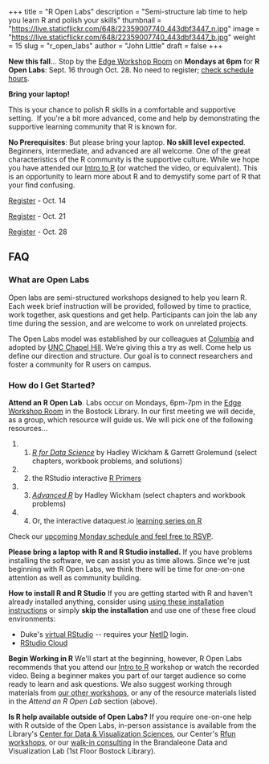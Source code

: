 +++
title = "R Open Labs"
description = "Semi-structure lab time to help you learn R and polish your skills"
thumbnail = "https://live.staticflickr.com/648/22359007740_443dbf3447_n.jpg"
image = "https://live.staticflickr.com/648/22359007740_443dbf3447_b.jpg"
weight = 15
slug = "r_open_labs"
author = "John Little"
draft = false
+++

**New this fall**...  Stop by the [Edge Workshop Room](https://library.duke.edu/edge/spaces) on **Mondays at 6pm** for **R Open Labs**: Sept. 16 through Oct. 28.  No need to register; [check schedule hours](https://duke.libcal.com/event/5497862).   

**Bring your laptop!**

This is your chance to polish R skills in a comfortable and supportive setting.  If you're a bit more advanced, come and help by demonstrating the supportive learning community that R is known for. 

**No Prerequisites**:  But please bring your laptop. **No skill level expected**. Beginners, intermediate, and advanced are all welcome.  One of the great characteristics of the R community is the supportive culture.  While we hope you have attended our [Intro to R](/portfolio/intro2r_workshop/) (or watched the video, or equivalent).  This is an opportunity to learn more about R and to demystify some part of R that your find confusing.

<a href="https://duke.libcal.com/event/5497865" class="button big">Register</a> - Oct. 14

<a href="https://duke.libcal.com/event/5497866" class="button big">Register</a> - Oct. 21

<a href="https://duke.libcal.com/event/5497867" class="button big">Register</a> - Oct. 28


## FAQ

### What are Open Labs

Open labs are semi-structured workshops designed to help you learn R. Each week brief instruction will be provided, followed by time to practice, work together, ask questions and get help. Participants can join the lab any time during the session, and are welcome to work on unrelated projects.

The Open Labs model was established by our colleagues at [Columbia](https://blogs.cul.columbia.edu/dssc/2016/01/11/r-open-labs-this-spring-in-the-dssc/#more-3219) and adopted by [UNC Chapel Hill](http://ropenlabs.web.unc.edu/).  We’re giving this a try as well. Come help us define our direction and structure. Our goal is to connect researchers and foster a community for R users on campus.

### How do I Get Started?

**Attend an R Open Lab**.  Labs occur on Mondays, 6pm-7pm in the [Edge Workshop Room](https://library.duke.edu/edge/spaces) in the Bostock Library. In our first meeting we will decide, as a group, which resource will guide us.  We will pick one of the following resources...

1. 1) [*R for Data Science*](https://r4ds.had.co.nz/) by Hadley Wickham & Garrett Grolemund (select chapters, workbook problems, and solutions)
2. 2) the RStudio interactive [R Primers](https://rstudio.cloud/learn/primers)
3. 3) [*Advanced R*](https://adv-r.hadley.nz/) by Hadley Wickham (select chapters and workbook problems)
4. 4) Or, 
the interactive dataquest.io [learning series on R](https://www.dataquest.io/path/data-analyst-r/)

Check our [upcoming Monday schedule and feel free to RSVP](https://duke.libcal.com/event/5497862).

**Please bring a laptop with R and R Studio installed.** If you have problems installing the software, we can assist you as time allows.  Since we're just beginning with R Open Labs, we think there will be time for one-on-one attention as well as community building.  

**How to install R and R Studio**
If you are getting started with R and haven't already installed anything,  consider using [using these installation instructions](https://tutorials.shinyapps.io/00-setup/) or simply **skip the installation** and use one of these free cloud environments:

  - Duke's [virtual RStudio](https://vm-manage.oit.duke.edu/containers/rstudio) -- requires your [NetID](https://oit.duke.edu/what-we-do/applications/netid) login.
  - [RStudio Cloud](https://rstudio.cloud/)


**Begin Working in R**
We'll start at the beginning, however, R Open Labs recommends that you attend our [Intro to R](https://rfun.library.duke.edu/portfolio/intro2r_workshop/) workshop or watch the recorded video.  Being a beginner makes you part of our target audience so come ready to learn and ask questions.  We also suggest working through materials from [our other workshops](https://rfun.library.duke.edu/#portfolio), or any of the resource materials listed in the _Attend an R Open Lab_ section (above). 

**Is R help available outside of Open Labs?**
If you require one-on-one help with R outside of the Open Labs, in-person assistance is available from the Library's [Center for Data & Visualization Sciences](https://library.duke.edu/data), our Center's [Rfun workshops](https://rfun.library.duke.edu), or our [walk-in consulting](https://library.duke.edu/data/about/schedule) in the Brandaleone Data and Visualization Lab (1st Floor Bostock Library). 